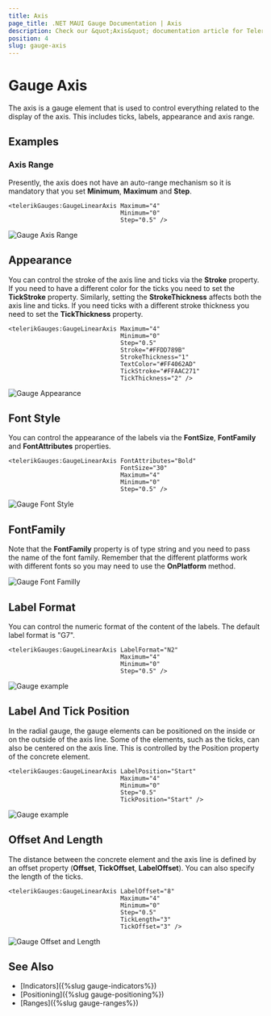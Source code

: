 ```yaml
---
title: Axis
page_title: .NET MAUI Gauge Documentation | Axis
description: Check our &quot;Axis&quot; documentation article for Telerik Gauge for .NET MAUI control.
position: 4
slug: gauge-axis
---
```


# Gauge Axis

The axis is a gauge element that is used to control everything related to the display of the axis. This includes ticks, labels, appearance and axis range. 

## Examples

### Axis Range

Presently, the axis does not have an auto-range mechanism so it is mandatory that you set **Minimum**, **Maximum** and **Step**.

```XAML
<telerikGauges:GaugeLinearAxis Maximum="4"
                               Minimum="0"
                               Step="0.5" />
```

![Gauge Axis Range](images/gauge-axis-range.png)

## Appearance

You can control the stroke of the axis line and ticks via the **Stroke** property. If you need to have a different color for the ticks you need to set the **TickStroke** property. Similarly, setting the **StrokeThickness** affects both the axis line and ticks. If you need ticks with a different stroke thickness you need to set the **TickThickness** property.

```XAML
<telerikGauges:GaugeLinearAxis Maximum="4"
                               Minimum="0"
                               Step="0.5"
                               Stroke="#FFDD789B"
                               StrokeThickness="1"
                               TextColor="#FF4062AD"
                               TickStroke="#FFAAC271"
                               TickThickness="2" />
```

![Gauge Appearance](images/gauge-axis-appearance.png)

## Font Style

You can control the appearance of the labels via the **FontSize**, **FontFamily** and **FontAttributes** properties.

```XAML
<telerikGauges:GaugeLinearAxis FontAttributes="Bold"
                               FontSize="30"
                               Maximum="4"
                               Minimum="0"
                               Step="0.5" />
```

![Gauge Font Style](images/gauge-axis-fontstyle.png)

## FontFamily

Note that the **FontFamily** property is of type string and you need to pass the name of the font family. Remember that the different platforms work with different fonts so you may need to use the **OnPlatform** method.

<snippet id='gauge-axis-font-family'/>

![Gauge Font Familly](images/gauge-axis-fontfamily.png)

## Label Format

You can control the numeric format of the content of the labels. The default label format is "G7".

```XAML
<telerikGauges:GaugeLinearAxis LabelFormat="N2"
                               Maximum="4"
                               Minimum="0"
                               Step="0.5" />
```							   

![Gauge example](images/gauge-axis-label-format.png)

## Label And Tick Position

In the radial gauge, the gauge elements can be positioned on the inside or on the outside of the axis line. Some of the elements, such as the ticks, can also be centered on the axis line. This is controlled by the Position property of the concrete element.

```XAML
<telerikGauges:GaugeLinearAxis LabelPosition="Start"
                               Maximum="4"
                               Minimum="0"
                               Step="0.5"
                               TickPosition="Start" />
```
							   
![Gauge example](images/gauge-axis-label-and-tick-position.png)

## Offset And Length

The distance between the concrete element and the axis line is defined by an offset property (**Offset**, **TickOffset**, **LabelOffset**). You can also specify the length of the ticks.

```XAML
<telerikGauges:GaugeLinearAxis LabelOffset="8"
                               Maximum="4"
                               Minimum="0"
                               Step="0.5"
                               TickLength="3"
                               TickOffset="3" />
```							   

![Gauge Offset and Length](images/gauge-axis-offset-and-length.png)

## See Also

- [Indicators]({%slug gauge-indicators%})
- [Positioning]({%slug gauge-positioning%})
- [Ranges]({%slug gauge-ranges%})
